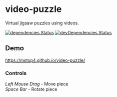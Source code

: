 # video-puzzle
Virtual jigsaw puzzles using videos.

[![dependencies Status](https://david-dm.org/mstop4/video-puzzle/status.svg)](https://david-dm.org/mstop4/video-puzzle)
[![devDependencies Status](https://david-dm.org/mstop4/video-puzzle/dev-status.svg)](https://david-dm.org/mstop4/video-puzzle?type=dev)

## Demo
https://mstop4.github.io/video-puzzle/

### Controls

*Left Mouse Drag* - Move piece  
*Space Bar* - Rotate piece
